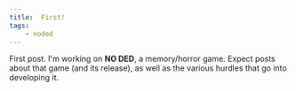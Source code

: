 ```yaml
---
title:  First!
tags:
    - noded
---
```


First post. I'm working on **NO DED**, a memory/horror game.
Expect posts about that game (and its release), as well as the various hurdles that go into developing it.
